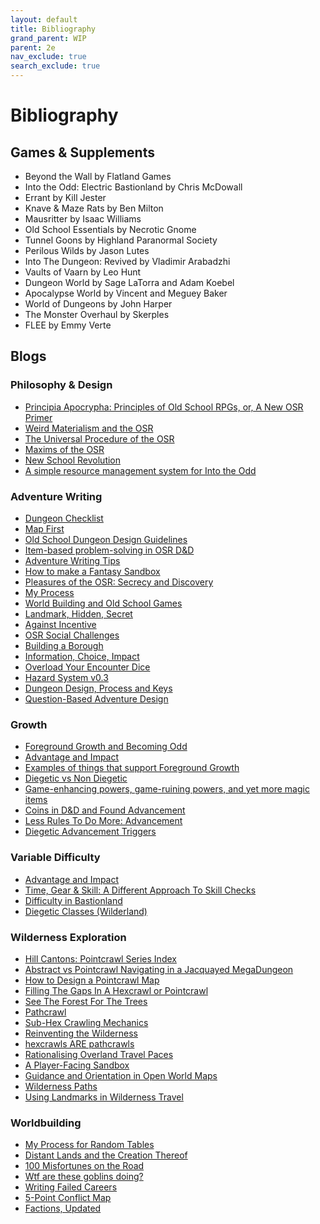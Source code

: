 ```yaml
---
layout: default
title: Bibliography
grand_parent: WIP
parent: 2e 
nav_exclude: true
search_exclude: true
---
```


# Bibliography

## Games & Supplements

- Beyond the Wall by Flatland Games
- Into the Odd: Electric Bastionland by Chris McDowall
- Errant by Kill Jester
- Knave & Maze Rats by Ben Milton
- Mausritter by Isaac Williams
- Old School Essentials by Necrotic Gnome
- Tunnel Goons by Highland Paranormal Society
- Perilous Wilds by Jason Lutes
- Into The Dungeon: Revived by Vladimir Arabadzhi
- Vaults of Vaarn by Leo Hunt
- Dungeon World by Sage LaTorra and Adam Koebel
- Apocalypse World by Vincent and Meguey Baker
- World of Dungeons by John Harper
- The Monster Overhaul by Skerples
- FLEE by Emmy Verte

## Blogs

### Philosophy & Design

- [Principia Apocrypha: Principles of Old School RPGs, or, A New OSR Primer](https://lithyscaphe.blogspot.com/p/principia-apocrypha.html)
- [Weird Materialism and the OSR](https://deepunderstone.wordpress.com/2019/11/23/weird-materialism-and-the-osr/)
- [The Universal Procedure of the OSR](https://www.prismaticwasteland.com/blog/the-universal-procedure-of-the-osr)
- [Maxims of the OSR](https://alldeadgenerations.blogspot.com/2023/08/maxims-of-osr.html)
- [New School Revolution](https://boneboxchant.wordpress.com/2019/12/21/nsr/)
- [A simple resource management system for Into the Odd](https://blog.thesconesalone.com/2018/07/a-simple-resource-management-system.html)
 
### Adventure Writing

- [Dungeon Checklist](http://goblinpunch.blogspot.com/2016/01/dungeon-checklist.html)
- [Map First](https://lukegearing.blot.im/techniques-to-write-adventures#map-first)
- [Old School Dungeon Design Guidelines](https://grognardia.blogspot.com/2009/02/old-school-dungeon-design-guidelines.html)
- [Item-based problem-solving in OSR D&D](http://udan-adan.blogspot.com/2018/02/when-all-you-have-is-hammer-item-based.html)
- [Adventure Writing Tips](http://throneofsalt.blogspot.com/2022/02/adventure-writing-tips.html)
- [How to make a Fantasy Sandbox](https://batintheattic.blogspot.com/2009/08/how-to-make-fantasy-sandbox.html)
- [Pleasures of the OSR: Secrecy and Discovery](https://maziriansgarden.blogspot.com/2019/04/pleasures-of-osr-secrecy-and-discovery.html)
- [My Process](https://maziriansgarden.blogspot.com/2022/10/my-process.html)
- [World Building and Old School Games](https://maziriansgarden.blogspot.com/2017/12/world-building-and-old-school-games.html)
- [Landmark, Hidden, Secret](https://diyanddragons.blogspot.com/2019/10/landmark-hidden-secret.html)
- [Against Incentive](https://lukegearing.blot.im/against-incentive)
- [OSR Social Challenges](https://slightadjustments.blogspot.com/2020/04/osr-social-challenges.html)
- [Building a Borough](https://www.youtube.com/watch?v=Dzxc8wQ57uI)
- [Information, Choice, Impact](https://www.bastionland.com/2018/09/the-ici-doctrine-information-choice.html)
- [Overload Your Encounter Dice](https://meanderingbanter.blogspot.com/2018/10/OVERLOAD-YOUR-ENCOUNTER-DICE.html)
- [Hazard System v0.3](https://www.necropraxis.com/2017/11/22/hazard-system-v0-3/)
- [Dungeon Design, Process and Keys](https://alldeadgenerations.blogspot.com/2022/12/dungeon-design-process-and-keys.html)
- [Question-Based Adventure Design](https://www.mindstormpress.com/question-based-adventure-design)

### Growth

- [Foreground Growth and Becoming Odd](https://www.bastionland.com/2016/05/foreground-growth-and-becoming-odd.html)
- [Advantage and Impact](https://dreamingdragonslayer.wordpress.com/2020/03/28/advantage-and-impact/)
- [Examples of things that support Foreground Growth](https://mhuthulan.mediumquality.uk/2021/11/28/examples-of-things-that-cause-foreground-growth/)
- [Diegetic vs Non Diegetic](https://cavegirlgames.blogspot.com/2019/09/terminology-diegetic-vs-non-diegetic.html)
- [Game-enhancing powers, game-ruining powers, and yet more magic items](https://udan-adan.blogspot.com/2021/10/game-enhancing-powers-game-ruining.html)
- [Coins in D&D and Found Advancement](https://lichvanwinkle.blogspot.com/2021/11/coins-in-d-and-found-advancement.html)
- [Less Rules To Do More: Advancement](https://aboleth-overlords.com/2020/09/19/less-rules-to-do-more-advancement/)
- [Diegetic Advancement Triggers](https://dreamingdragonslayer.wordpress.com/2020/06/13/diegetic-advancement-triggers/)

### Variable Difficulty

- [Advantage and Impact](https://dreamingdragonslayer.wordpress.com/2020/03/28/advantage-and-impact/)
- [Time, Gear & Skill: A Different Approach To Skill Checks](https://dicegoblin.blog/time-gear-skill-a-different-approach-to-skill-checks/?amp=1)
- [Difficulty in Bastionland](https://www.bastionland.com/2020/03/difficulty-in-bastionland.html)
- [Diegetic Classes (Wilderland)](https://riseupcomus.blogspot.com/2020/11/diegetic-classes-wilderland.html)

### Wilderness Exploration

- [Hill Cantons: Pointcrawl Series Index](http://hillcantons.blogspot.com/2014/11/pointcrawl-series-index.html)
- [Abstract vs Pointcrawl Navigating in a Jacquayed MegaDungeon](https://gundobadgames.blogspot.com/2020/10/abstract-vs-pointcrawl-navigating-in.html)
- [How to Design a Pointcrawl Map](https://www.youtube.com/watch?v=4Yi0EnZATng)
- [Filling The Gaps In A Hexcrawl or Pointcrawl](https://dicegoblin.blog/the-things-we-find-along-the-way-filling-the-gaps-in-a-hexcrawl-or-pointcrawl/#disposition)
- [See The Forest For The Trees](https://blog.d4caltrops.com/2019/04/see-forest-for-trees.html)
- [Pathcrawl](http://detectmagic.blogspot.com/2014/04/pathcrawl.html)
- [Sub-Hex Crawling Mechanics](https://diyanddragons.blogspot.com/2018/02/sub-hex-crawling-mechanics-part-1.html)
- [Reinventing the Wilderness](https://sachagoat.blot.im/re-inventing-the-wilderness-part-1-introduction)
- [hexcrawls ARE pathcrawls](https://permacrandam.blogspot.com/2022/09/hexcrawls-are-pathcrawls.html)
- [Rationalising Overland Travel Paces](https://retiredadventurer.blogspot.com/2019/07/rationalising-overland-travel-paces.html)
- [A Player-Facing Sandbox](https://pointlessmonument.blot.im/a-player-facing-sandbox-part-1-the-map)
- [Guidance and Orientation in Open World Maps](https://iuliu-cosmin-oniscu.medium.com/guidance-and-orientation-in-open-world-maps-c7ff78a12a05)
- [Wilderness Paths](https://blog.trilemma.com/2021/08/wilderness-paths.html)
- [Using Landmarks in Wilderness Travel](https://maziriansgarden.blogspot.com/2021/08/using-landmarks-in-wilderness-travel.html)

### Worldbuilding

- [My Process for Random Tables](https://blog.d4caltrops.com/2022/05/table-talk-my-process-for-random-tables.html)
- [Distant Lands and the Creation Thereof](https://crateredland.blogspot.com/2019/06/distant-lands-and-creation-thereof.html)
- [100 Misfortunes on the Road](https://wizardthieffighter.blogspot.com/2018/02/ultraviolet-grasslands-100-misfortunes.html)
- [Wtf are these goblins doing?](https://goblinpunch.blogspot.com/2013/05/wtf-are-those-goblins-doing.html)
- [Writing Failed Careers](https://www.youtube.com/watch?v=jS51XkA9-_k)
- [5-Point Conflict Map](https://chaosgrenade.com/5-point-conflict-map)
- [Factions, Updated](https://xenio.bearblog.dev/factions-updated/)
